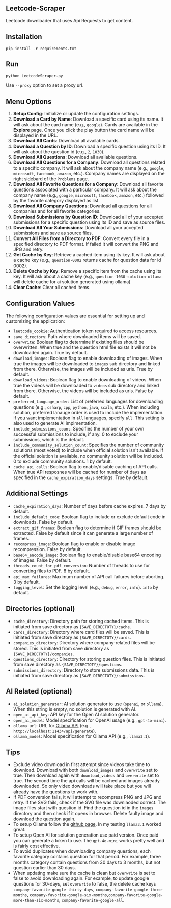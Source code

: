 ## Leetcode-Scraper

Leetcode downloader that uses Api Requests to get content.

## Installation
`pip install -r requirements.txt`

## Run
`python LeetcodeScraper.py`

Use `--proxy` option to set a proxy url.

## Menu Options

1. **Setup Config**: Initialize or update the configuration settings.
2. **Download a Card by Name**: Download a specific card using its name. It will ask about the card name (e.g., `google`). Cards are available in the **Explore** page. Once you click the play button the card name will be displayed in the URL.
3. **Download All Cards**: Download all available cards.
4. **Download a Question by ID**: Download a specific question using its ID. It will ask about the question id (e.g., `2`, `1030`).
5. **Download All Questions**: Download all available questions.
6. **Download All Questions for a Company**: Download all questions related to a specific company. It will ask about the company name (e.g., `google`, `microsoft`, `facebook`, `amazon`, etc.). Company names are displayed on the right sidebard of the `Problems` page.
7. **Download All Favorite Questions for a Company**: Download all favorite questions associated with a particular company. It will ask about the company name (e.g., `google`, `microsoft`, `facebook`, `amazon`, etc.) followed by the favorite category displayed as list.
8. **Download All Company Questions**: Download all questions for all companies and for all favorite categories.
9. **Download Submissions by Question ID**: Download all of your accepted submissions for a specific question using its ID and save as source files.
10. **Download All Your Submissions**: Download all your accepted submissions and save as source files.
11. **Convert All Files from a Directory to PDF**: Convert every file in a specified directory to PDF format. If failed it will convert the PNG and JPG and retry.
12. **Get Cache by Key**: Retrieve a cached item using its key. It will ask about a cache key (e.g., `question-0002` returns cache for question data for id 0002).
13. **Delete Cache by Key**: Remove a specific item from the cache using its key. It will ask about a cache key (e.g., `question-1030-solution-ollama` will delete cache for ai solution generated using ollama)
14. **Clear Cache**: Clear all cached items.

## Configuration Values

The following configuration values are essential for setting up and customizing the application:

* `leetcode_cookie`: Authentication token required to access resources.
* `save_directory`: Path where downloaded items will be saved.
* `overwrite`: Boolean flag to determine if existing files should be overwritten. When true and the question html file exists it will not be downloaded again. True by default.
* `download_images`: Boolean flag to enable downloading of images. When true the images will be downloaded to `images` sub directory and linked from there. Otherwise, the images will be included as urls. True by default.
* `download_videos`: Boolean flag to enable downloading of videos. When true the videos will be downloaded to `videos` sub directory and linked from there. Otherwise, the videos will be included as urls. False by default.
* `preferred_language_order`: List of preferred languages for downloading questions (e.g., `csharp`, `cpp`, `python`, `java`, `scala`, etc.). When including solution, preferred lanauge order is used to include the implementation. If you want implementation in `all` languages, specify `all`. This setting is also used to generate AI implmentation.
* `include_submissions_count`: Specifies the number of your own successful submissions to include, if any. 0 to exclude your submissions, which is the default.
* `include_community_solution_count`: Specifies the number of community solutions (most voted) to include when official solution isn't available. If the official solution is available, no community solution will be included. 0 to exclude community solutions. 1 by default.
* `cache_api_calls`: Boolean flag to enable/disable caching of API calls. When true API resposnes will be cached for number of days as specified in the `cache_expiration_days` settings. True by default.


## Additional Settings
* `cache_expiration_days`: Number of days before cache expires. 7 days by default.
* `include_default_code`: Boolean flag to include or exclude default code in downloads. False by default.
* `extract_gif_frames`: Boolean flag to determine if GIF frames should be extracted. False by default since it can generate a large number of frames.
* `recompress_image`: Boolean flag to enable or disable image recompression. False by default.
* `base64_encode_image`: Boolean flag to enable/disable base64 encoding of images. False by default.
* `threads_count_for_pdf_conversion`: Number of threads to use for converting files to PDF. 8 by default.
* `api_max_failures`: Maximum number of API call failures before aborting. 3 by default.
* `logging_level`: Set the logging level (e.g., `debug`, `error`, `info`). `info` by default.

## Directories (optional)
* `cache_directory`: Directory path for storing cached items. This is initiated from save directory as `{SAVE_DIRECTOTY}/cache`.
* `cards_directory`: Directory where card files will be saved. This is initiated from save directory as `{SAVE_DIRECTOTY}/cards`.
* `companies_directory`: Directory where company-related files will be stored. This is initiated from save directory as `{SAVE_DIRECTOTY}/companies`.
* `questions_directory`: Directory for storing question files. This is initiated from save directory as `{SAVE_DIRECTOTY}/questions`.
* `submissions_directory`: Directory to store submissions data. This is initiated from save directory as `{SAVE_DIRECTOTY}/submissions`.

## AI Related (optional)
* `ai_solution_generator`: AI solution generator to use (`openai`, or `ollama`). When this string is empty, no solution is generated with AI.
* `open_ai_api_key`: API key for the Open AI solution generator.
* `open_ai_model`: Model specification for OpenAI usage (e.g., `gpt-4o-mini`).
* `ollama_url`: URL for [Ollama API](https://github.com/ollama/ollama) (e.g., `http://localhost:11434/api/generate`).
* `ollama_model`: Model specification for Ollama API (e.g., `llama3.1`).

## Tips
* Exclude video download in first attempt since videos take time to download. Download with both `download_images` and `overwrite` set to true. Then download again with `download_videos` and `overwrite` set to true. The second time the api calls will be cached and images already downloaded. So only video downloads will take place but you will already have the questions to work with.
* If PDF conversion fails, it will attempt to recompress PNG and JPG and retry. If the SVG fails, check if the SVG file was downlaoded correct. The image files start with question id. Find the question id in the `images` directory and then check if it opens in browser. Delete faulty image and download the question again.
* To setup Ollama follow the [github page](https://github.com/ollama/ollama). In my testing `llama3.1` worked great.
* To setup Open AI for solution generation use paid version. Once paid you can generate a token to use. The `gpt-4o-mini` works pretty well and is fairly cost effective.
* To avoid duplicates when downloading company questions, each favorite category contains question for that period. For example, three months category contain questions from 30 days to 3 months, but not question earlier than 30 days.
* When updating make sure the cache is clean but `overwrite` is set to false to avoid downloading again. For example, to update google questions for 30-days, set `overwrite` to false, the delete cache keys `company-favorite-google-thirty-days`, `company-favorite-google-three-months`, `company-favorite-google-six-months`,`company-favorite-google-more-than-six-months`, `company-favorite-google-all`.